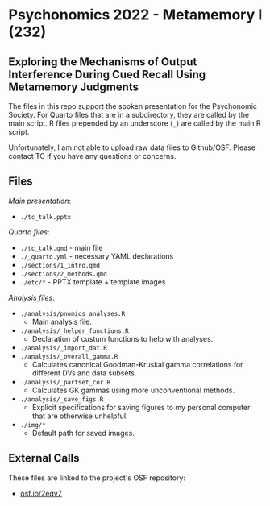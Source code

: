 # Psychonomics 2022 - Metamemory I (232)

## Exploring the Mechanisms of Output Interference During Cued Recall Using Metamemory Judgments

The files in this repo support the spoken presentation for the Psychonomic Society. For Quarto files that are in a subdirectory, they are called by the main script. R files prepended by an underscore (`_`) are called by the main R script.

Unfortunately, I am not able to upload raw data files to Github/OSF. Please contact TC if you have any questions or concerns.

## Files

_Main presentation_:

  * `./tc_talk.pptx`

_Quarto files_:

  * `./tc_talk.qmd` - main file
  * `./_quarto.yml` - necessary YAML declarations
  * `./sections/1_intro.qmd`
  * `./sections/2_methods.qmd`
  * `./etc/*` - PPTX template + template images

_Analysis files_:

  * `./analysis/pnomics_analyses.R`
    + Main analysis file.
  * `./analysis/_helper_functions.R`
    + Declaration of custum functions to help with analyses.
  * `./analysis/_import_dat.R`
  * `./analysis/_overall_gamma.R`
    + Calculates canonical Goodman-Kruskal gamma correlations for different DVs and data subsets.
  * `./analysis/_partset_cor.R`
    + Calculates GK gammas using more unconventional methods.
  * `./analysis/_save_figs.R`
    + Explicit specifications for saving figures to my personal computer that are otherwise unhelpful.
  * `./img/*`
    + Default path for saved images.

## External Calls

These files are linked to the project's OSF repository:

  * [osf.io/2eqv7](https://osf.io/2eqv7/)